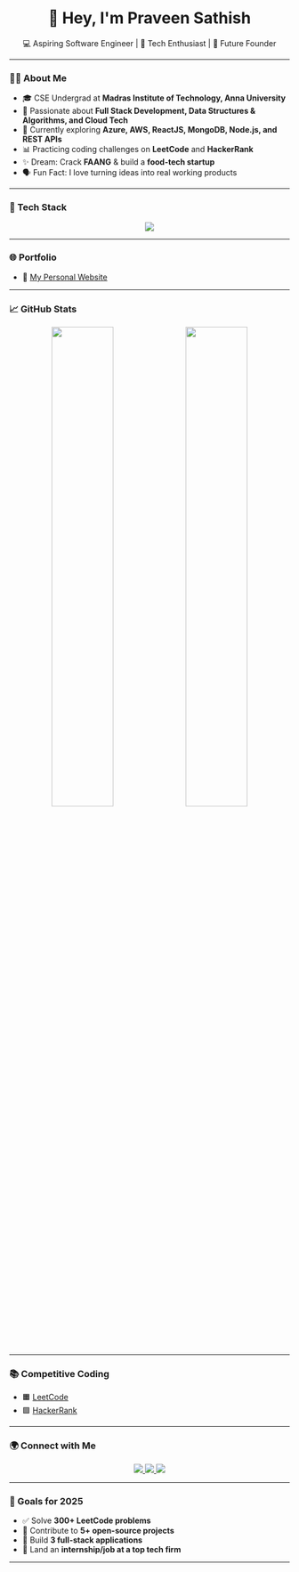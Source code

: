 <h1 align="center">👋 Hey, I'm Praveen Sathish</h1>

<p align="center">
💻 Aspiring Software Engineer | 🚀 Tech Enthusiast | 🎯 Future Founder
</p>

---

### 🧑‍🎓 About Me

- 🎓 CSE Undergrad at **Madras Institute of Technology, Anna University**  
- 🌱 Passionate about **Full Stack Development, Data Structures & Algorithms, and Cloud Tech**  
- 🚀 Currently exploring **Azure, AWS, ReactJS, MongoDB, Node.js, and REST APIs**  
- 📊 Practicing coding challenges on **LeetCode** and **HackerRank**  
- ✨ Dream: Crack **FAANG** & build a **food-tech startup**  
- 🗣️ Fun Fact: I love turning ideas into real working products  

---

### 🔧 Tech Stack

<p align="center">
  <img src="https://skillicons.dev/icons?i=html,css,js,ts,react,nodejs,mongodb,cpp,python,c,git,github,figma,vscode" />
</p>

---

### 🌐 Portfolio

- 🚀 [My Personal Website](https://praveen95-cs.github.io/MY-WEBPAGE-/)  

---

### 📈 GitHub Stats

<p align="center">
  <img src="https://github-readme-stats.vercel.app/api?username=Praveen95-cs&show_icons=true&theme=radical" width="47%"/>
  <img src="https://github-readme-streak-stats.herokuapp.com/?user=Praveen95-cs&theme=radical" width="47%"/>
</p>

---

### 📚 Competitive Coding

- 🟧 [LeetCode](https://leetcode.com/profile/)  
- 🟩 [HackerRank](https://www.hackerrank.com/dashboard)  

---

### 🌍 Connect with Me

<p align="center">
  <a href="https://www.linkedin.com/in/praveen-sathish-01a49a234/">
    <img src="https://img.shields.io/badge/LinkedIn-blue?style=flat&logo=linkedin" />
  </a>
  <a href="mailto:youremail@example.com">
    <img src="https://img.shields.io/badge/Gmail-red?style=flat&logo=gmail&logoColor=white" />
  </a>
  <a href="https://praveen95-cs.github.io/MY-WEBPAGE-/">
    <img src="https://img.shields.io/badge/Portfolio-grey?style=flat&logo=internet-explorer" />
  </a>
</p>

---

### 🎯 Goals for 2025

- ✅ Solve **300+ LeetCode problems**  
- 🚀 Contribute to **5+ open-source projects**  
- 🧠 Build **3 full-stack applications**  
- 💼 Land an **internship/job at a top tech firm**  

---

